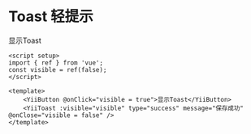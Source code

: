 # Toast 轻提示

<script setup>
import { ref } from 'vue'
const visible = ref(false)
</script>

<ClientOnly>
  <div>
    <YiiButton @onClick="visible=true">显示Toast</YiiButton>
    <YiiToast :visible="visible" type="success" message="保存成功" @onClose="visible=false" />
  </div>
</ClientOnly>

```vue
<script setup>
import { ref } from 'vue';
const visible = ref(false);
</script>

<template>
    <YiiButton @onClick="visible = true">显示Toast</YiiButton>
    <YiiToast :visible="visible" type="success" message="保存成功" @onClose="visible = false" />
</template>
```
